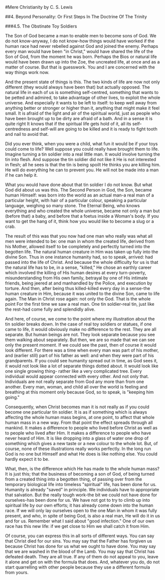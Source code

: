 #Mere Christianity 
by C. S. Lewis

##4. Beyond Personality: Or First Steps In The Doctrine Of The Trinity

###4.5. The Obstinate Toy Soldiers

The Son of God became a man to enable men to become sons of God. We do not know-anyway, I do not know-how things would have worked if the human race had never rebelled against God and joined the enemy. Perhaps every man would have been "in Christ," would have shared the life of the Son of God, from the moment he was born. Perhaps the Bios or natural life would have been drawn up into the Zoe, the uncreated life, at once and as a matter of course. But that is guesswork. You and I are concerned with the way things work now.

And the present state of things is this. The two kinds of life are now not only different (they would always have been that) but actually opposed. The natural life in each of us is something self-centred, something that wants to be petted and admired, to take advantage of other lives, to exploit the whole universe. And especially it wants to be left to itself: to keep well away from anything better or stronger or higher than it, anything that might make it feel small. It is afraid of the light and air of the spiritual world, just as people who have been brought up to be dirty are afraid of a bath. And in a sense it is quite right It knows that if the spiritual life gets hold of it, all its self-centredness and self-will are going to be killed and it is ready to fight tooth and nail to avoid that.

Did you ever think, when you were a child, what fun it would be if your toys could come to life? Well suppose you could really have brought them to life. Imagine turning a tin soldier into a real little man. It would involve turning the tin into flesh. And suppose the tin soldier did not like it He is not interested in flesh; all he sees is that the tin is being spoilt He thinks you are killing him. He will do everything he can to prevent you. He will not be made into a man if he can help it.

What you would have done about that tin soldier I do not know. But what God did about us was this. The Second Person in God, the Son, became human Himself: was born into the world as an actual man-a real man of a particular height, with hair of a particular colour, speaking a particular language, weighing so many stone. The Eternal Being, who knows everything and who created the whole universe, became not only a man but (before that) a baby, and before that a foetus inside a Woman's body. If you want to get the hang of it, think how you would like to become a slug or a crab.

The result of this was that you now had one man who really was what all men were intended to be: one man in whom the created life, derived from his Mother, allowed itself to be completely and perfectly turned into the begotten life. The natural human creature in Him was taken up fully into the divine Son. Thus in one instance humanity had, so to speak, arrived: had passed into the life of Christ. And because the whole difficulty for us is that the natural life has to be, in a sense, "killed," He chose an earthly career which involved the killing of His human desires at every turn-poverty, misunderstanding from His own family, betrayal by one of His intimate friends, being jeered at and manhandled by the Police, and execution by torture. And then, after being thus killed-killed every day in a sense-the human creature in Him, because it was united to the divine Son, came to life again. The Man in Christ rose again: not only the God. That is the whole point For the first time we saw a real man. One tin soldier-real tin, just like the rest-had come fully and splendidly alive.

And here, of course, we come to the point where my illustration about the tin soldier breaks down. In the case of real toy soldiers or statues, if one came to life, it would obviously make no difference to the rest. They are all separate. But human beings are not. They look separate because you see them walking about separately. But then, we are so made that we can see only the present moment. If we could see the past, then of course it would look different. For there was a time when every man was part of his mother, and (earlier still) part of his father as well: and when they were part of his grandparents. If you could see humanity spread out in time, as God sees it, it would not look like a lot of separate things dotted about. It would look like one single growing thing- rather like a very complicated tree. Every individual would appear connected with every other. And not only that. Individuals are not really separate from God any more than from one another. Every man, woman, and child all over the world is feeling and breathing at this moment only because God, so to speak, is "keeping him going."

Consequently, when Christ becomes man it is not really as if you could become one particular tin soldier. It is as if something which is always affecting the whole human mass begins, at one point, to affect that whole human mass in a new way. From that point the effect spreads through all mankind. It makes a difference to people who lived before Christ as well as to people who lived after Him. It makes a difference to people who have never heard of Him. It is like dropping into a glass of water one drop of something which gives a new taste or a new colour to the whole lot. But, of course, none of these illustrations really works perfectly. In the long run God is no one but Himself and what He does is like nothing else. You could hardly expect it to be.

What, then, is the difference which He has made to the whole human mass? It is just this; that the business of becoming a son of God, of being turned from a created thing into a begotten thing, of passing over from the temporary biological life into timeless "spiritual" life, has been done for us. Humanity is already "saved" in principle. We individuals have to appropriate that salvation. But the really tough work-the bit we could not have done for ourselves-has been done for us. We have not got to try to climb up into spiritual life by our own efforts; it has already come down into the human race. If we will only lay ourselves open to the one Man in whom it was fully present, and who, in spite of being God, is also a real man, He will do it in us and for us. Remember what I said about "good infection." One of our own race has this new life: if we get close to Him we shall catch it from Him.

Of course, you can express this in all sorts of different ways. You can say that Christ died for our sins. You may say that the Father has forgiven us because Christ has done for us what we ought to have done. You may say that we are washed in the blood of the Lamb. You may say that Christ has defeated death. They are all true. If any of them do not appeal to you, leave it alone and get on with the formula that does. And, whatever you do, do not start quarrelling with other people because they use a different formula from yours.